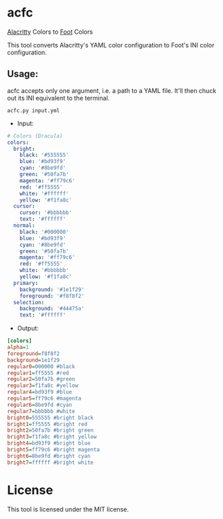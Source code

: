 # acfc
[Alacritty](https://github.com/alacritty/alacritty) Colors to [Foot](https://codeberg.org/dnkl/foot) Colors

This tool converts Alacritty's YAML color configuration to Foot's INI color configuration.

## Usage:

acfc accepts only one argument, i.e. a path to a YAML file. It'll then chuck out
its INI equivalent to the terminal.

```
acfc.py input.yml
```

- Input:
```yaml
# Colors (Dracula)
colors:
  bright:
    black: '#555555'
    blue: '#bd93f9'
    cyan: '#8be9fd'
    green: '#50fa7b'
    magenta: '#ff79c6'
    red: '#ff5555'
    white: '#ffffff'
    yellow: '#f1fa8c'
  cursor:
    cursor: '#bbbbbb'
    text: '#ffffff'
  normal:
    black: '#000000'
    blue: '#bd93f9'
    cyan: '#8be9fd'
    green: '#50fa7b'
    magenta: '#ff79c6'
    red: '#ff5555'
    white: '#bbbbbb'
    yellow: '#f1fa8c'
  primary:
    background: '#1e1f29'
    foreground: '#f8f8f2'
  selection:
    background: '#44475a'
    text: '#ffffff'
```

- Output:
```ini
[colors]
alpha=1
foreground=f8f8f2
background=1e1f29
regular0=000000 #black
regular1=ff5555 #red
regular2=50fa7b #green
regular3=f1fa8c #yellow
regular4=bd93f9 #blue
regular5=ff79c6 #magenta
regular6=8be9fd #cyan
regular7=bbbbbb #white
bright0=555555 #bright black
bright1=ff5555 #bright red
bright2=50fa7b #bright green
bright3=f1fa8c #bright yellow
bright4=bd93f9 #bright blue
bright5=ff79c6 #bright magenta
bright6=8be9fd #bright cyan
bright7=ffffff #bright white
```

# License

This tool is licensed under the MIT license.
